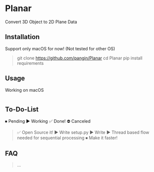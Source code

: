 # Planar
Convert 3D Object to 2D Plane Data

## Installation
Support only macOS for now! (Not tested for other OS) 
> git clone https://github.com/pangin/Planar 
> cd Planar 
> pip install requirements 

## Usage
Working on macOS 
```python3

```

## To-Do-List
⏹ Pending 
▶️ Working 
✅ Done! 
⛔️ Canceled 
> ✅ Open Source it!
> ▶️ Write setup.py
> ▶️ Write 
> ▶️ Thread based flow needed for sequential processing
> ⏹ Make it faster!

## FAQ
> ...
